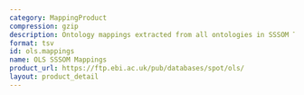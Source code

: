 ```yaml
---
category: MappingProduct
compression: gzip
description: Ontology mappings extracted from all ontologies in SSSOM TSV format
format: tsv
id: ols.mappings
name: OLS SSSOM Mappings
product_url: https://ftp.ebi.ac.uk/pub/databases/spot/ols/
layout: product_detail
---
```

